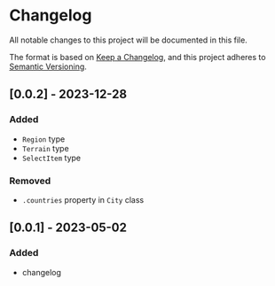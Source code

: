 # Changelog

All notable changes to this project will be documented in this file.

The format is based on [Keep a Changelog](https://keepachangelog.com/en/1.0.0/),
and this project adheres to [Semantic Versioning](https://semver.org/spec/v2.0.0.html).

## [0.0.2] - 2023-12-28

### Added

- `Region` type
- `Terrain` type
- `SelectItem` type

### Removed

- `.countries` property in `City` class

## [0.0.1] - 2023-05-02

### Added

- changelog
